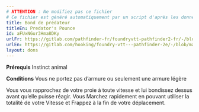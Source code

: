 ```yaml
---
# ATTENTION : Ne modifiez pas ce fichier
# Ce fichier est généré automatiquement par un script d'après les données du module Foundry VTT officiel et de sa traduction
title: Bond de prédateur
titleEn: Predator's Pounce
id: aFUxNGur3Hma8DKy
urlFr: https://gitlab.com/pathfinder-fr/foundryvtt-pathfinder2-fr/-/blob/master/data/feats/aFUxNGur3Hma8DKy.htm
urlEn: https://gitlab.com/hooking/foundry-vtt---pathfinder-2e/-/blob/master/packs/data/feats.db/predator-s-pounce.json
layout: dons
---
```

**Prérequis** Instinct animal

**Conditions** Vous ne portez pas d’armure ou seulement une armure légère

Vous vous rapprochez de votre proie à toute vitesse et lui bondissez dessus avant qu’elle puisse réagir. Vous Marchez rapidement en pouvant utiliser la totalité de votre Vitesse et Frappez à la fin de votre déplacement.
